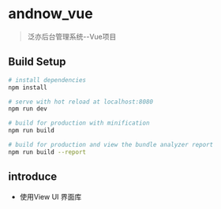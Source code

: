 # andnow_vue

> 泛亦后台管理系统--Vue项目

## Build Setup

``` bash
# install dependencies
npm install

# serve with hot reload at localhost:8080
npm run dev

# build for production with minification
npm run build

# build for production and view the bundle analyzer report
npm run build --report
```

## introduce

- 使用View UI 界面库
